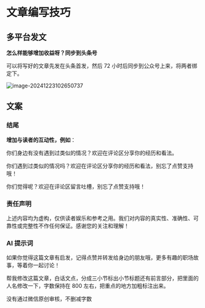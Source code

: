 # 文章编写技巧

## 多平台发文

**怎么样能够增加收益呀？同步到头条号**

可以将写好的文章先发在头条首发，然后 72 小时后同步到公众号上来，将两者绑定下。

![image-20241223102650737](https://y.creammint.cn/articles/images/image-20241223102650737.png)

## 文案

### 结尾

**增加与读者的互动性，例如**：

你们身边有没有遇到过类似的情况？欢迎在评论区分享你的经历和看法。

你们遇到过类似的情况吗？欢迎在评论区分享你的经历和看法，别忘了点赞支持哦！

你们觉得呢？欢迎在评论区留言吐槽，别忘了点赞支持哦！

### 责任声明

上述内容均为虚构，仅供读者娱乐和参考之用。我们对内容的真实性、准确性、可靠性或完整性不作任何保证。感谢您的关注和理解！

### AI 提示词

如果你觉得这篇文章有启发，记得点赞并转发给身边的朋友哦，更多有趣的职场故事，等着你一起讨论！

帮我修改这篇文章，白话文点，分成三小节标出小节标题还有前言部分，把里面的人名修改一下，字数保持在 800 左右，把重点的地方加粗标注出来。

没有通过微信原创审核，不删减字数
